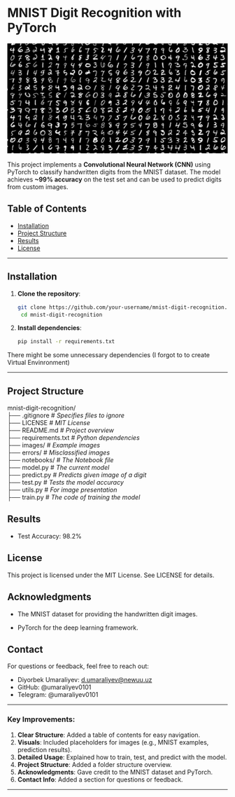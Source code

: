 # MNIST Digit Recognition with PyTorch

![MNIST Example](images/mnist_example.png)

This project implements a **Convolutional Neural Network (CNN)** using PyTorch to classify handwritten digits from the MNIST dataset. The model achieves **~99% accuracy** on the test set and can be used to predict digits from custom images.

## Table of Contents
- [Installation](#installation)
- [Project Structure](#project-structure)
- [Results](#results)
- [License](#license)

---

## Installation

1. **Clone the repository**:
   ```bash
   git clone https://github.com/your-username/mnist-digit-recognition.git
    cd mnist-digit-recognition

2. **Install dependencies**:

    ```bash
    pip install -r requirements.txt


There might be some unnecessary dependencies (I forgot to to create Virtual Envinronment)

---

## Project Structure

mnist-digit-recognition/ \
├── .gitignore           #       _Specifies files to ignore_\
├── LICENSE              #       _MIT License_\
├── README.md            #       _Project overview_\
├── requirements.txt     #       _Python dependencies_\
├── images/              #       _Example images_\
├── errors/              #       _Misclassified images_\
├── notebooks/           #       _The Notebook file_\
├── model.py             #       _The current model_\
├── predict.py           #       _Predicts given image of a digit_\
├── test.py              #       _Tests the model accuracy_\
├── utils.py             #       _For image presentation_\
├── train.py             #       _The code of training the model_

## Results

 - Test Accuracy: 98.2%

## License

This project is licensed under the MIT License. See LICENSE for details.

## Acknowledgments

 - The MNIST dataset for providing the handwritten digit images.

 - PyTorch for the deep learning framework.

## Contact

For questions or feedback, feel free to reach out:

 - Diyorbek Umaraliyev: d.umaraliyev@newuu.uz
 - GitHub: @umaraliyev0101
 - Telegram: @umaraliyev0101

---

### **Key Improvements**:
1. **Clear Structure**: Added a table of contents for easy navigation.
2. **Visuals**: Included placeholders for images (e.g., MNIST examples, prediction results).
3. **Detailed Usage**: Explained how to train, test, and predict with the model.
4. **Project Structure**: Added a folder structure overview.
5. **Acknowledgments**: Gave credit to the MNIST dataset and PyTorch.
6. **Contact Info**: Added a section for questions or feedback.

---